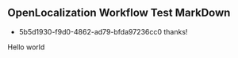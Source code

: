 ## OpenLocalization Workflow Test MarkDown
* 5b5d1930-f9d0-4862-ad79-bfda97236cc0 
thanks!

Hello world
